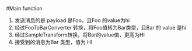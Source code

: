 #Main function

1.  发送消息的是 payload 是Foo，且Foo 的value为hi
1.   经过FooToBarConverter 转换，将Foo值转为Bar类型，且Bar 的 value 是hi
1.   经过SampleTransform转换，将Bar的value值，更高为HI
1.    接受到的消息为Bar 类型，值为 HI